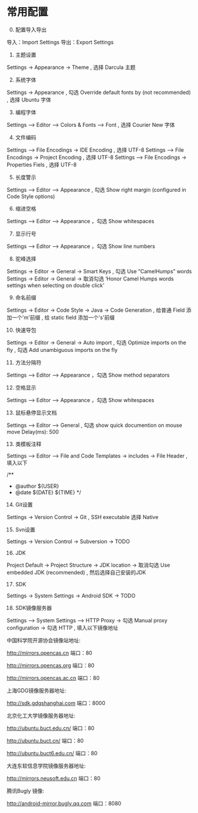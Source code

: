 # 常用配置

0. 配置导入导出

导入：Import Settings
导出：Export Settings

1. 主题设置

Settings -> Appearance -> Theme , 选择 Darcula 主题

2. 系统字体

Settings -> Appearance , 勾选 Override default fonts by (not recommended) , 选择 Ubuntu 字体

3. 编程字体

Settings –> Editor –> Colors & Fonts –> Font , 选择 Courier New 字体

4. 文件编码

Settings –> File Encodings -> IDE Encoding , 选择 UTF-8
Settings –> File Encodings -> Project Encoding , 选择 UTF-8
Settings –> File Encodings -> Properties Fiels , 选择 UTF-8

5. 长度警示

Settings –> Editor –> Appearance , 勾选 Show right margin (configured in Code Style options)

6. 缩进空格

Settings –> Editor –> Appearance ，勾选 Show whitespaces

7. 显示行号

Settings –> Editor –> Appearance ，勾选 Show line numbers

8. 驼峰选择

Settings -> Editor -> General -> Smart Keys , 勾选 Use “CamelHumps” words
Settings -> Editor -> General -> 取消勾选 ‘Honor Camel Humps words settings when selecting on double click’

9. 命名前缀

Settings -> Editor -> Code Style -> Java -> Code Generation , 给普通 Field 添加一个'm'前缀 , 给 static field 添加一个's'前缀

10. 快速导包

Settings -> Editor -> General -> Auto import , 勾选 Optimize imports on the fly , 勾选 Add unambiguous imports on the fly

11. 方法分隔符

Settings –> Editor –> Appearance ，勾选 Show method separators

12. 空格显示

Settings –> Editor –> Appearance ，勾选 Show whitespaces 

13. 鼠标悬停显示文档

Settings –> Editor –> General , 勾选 show quick documention on mouse move Delay(ms): 500

13. 类模板注释

Settings –> Editor –> File and Code Templates -> includes -> File Header , 填入以下

/**
 * @author ${USER}
 * @date ${DATE} ${TIME}
 */

14. Git设置

Settings -> Version Control -> Git , SSH executable 选择 Native 

15. Svn设置

Settings -> Version Control -> Subversion -> TODO

16. JDK

Project Default -> Project Structure -> JDK location -> 取消勾选 Use embedded JDK (recommended) , 然后选择自己安装的JDK

17. SDK

Settings -> System Settings -> Android SDK -> TODO

18. SDK镜像服务器

Settings –> System Settings –> HTTP Proxy -> 勾选 Manual proxy configuration -> 勾选 HTTP , 填入以下镜像地址

中国科学院开源协会镜像站地址:

http://mirrors.opencas.cn 端口：80

http://mirrors.opencas.org 端口：80

http://mirrors.opencas.ac.cn 端口：80

上海GDG镜像服务器地址:

http://sdk.gdgshanghai.com 端口：8000

北京化工大学镜像服务器地址:

http://ubuntu.buct.edu.cn/ 端口：80

http://ubuntu.buct.cn/ 端口：80

http://ubuntu.buct6.edu.cn/ 端口：80

大连东软信息学院镜像服务器地址:

http://mirrors.neusoft.edu.cn 端口：80

腾讯Bugly 镜像:

http://android-mirror.bugly.qq.com 端口：8080


